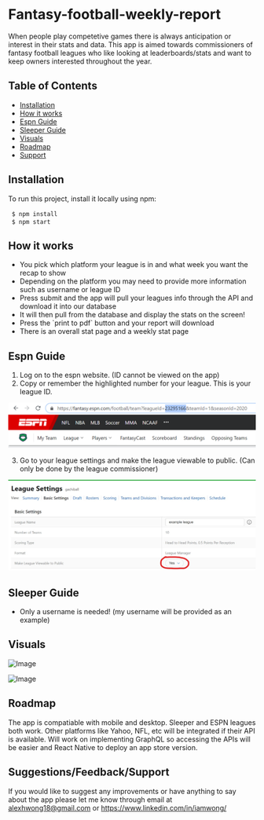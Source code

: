 # Fantasy-football-weekly-report

When people play competetive games there is always anticipation or interest in their stats and data. This app is aimed towards commissioners of fantasy football leagues who like looking at leaderboards/stats and want to keep owners interested throughout the year.

## Table of Contents
* [Installation](#installation)
* [How it works](#how-it-works)
* [Espn Guide](#espn-guide)
* [Sleeper Guide](#sleeper-guide)
* [Visuals](#visuals)
* [Roadmap](#roadmap)
* [Support](#support)


## Installation

To run this project, install it locally using npm:

```
 $ npm install
 $ npm start
```


## How it works

<ul>
  <li>You pick which platform your league is in and what week you want the recap to show</li>
  <li>Depending on the platform you may need to provide more information such as username or league ID</li>
  <li>Press submit and the app will pull your leagues info through the API and download it into our database</li>
  <li>It will then pull from the database and display the stats on the screen!</li>
  <li>Press the `print to pdf` button and your report will download</li>
  <li>There is an overall stat page and a weekly stat page</li>
</ul>

## Espn Guide

<ol>
  <li>Log on to the espn website. (ID cannot be viewed on the app)</li>
  <li>Copy or remember the highlighted number for your league. This is your league ID.</li>
</ol>

![Image](./client/public/images/espn-id.png "espn-id")

<ol start="3">
  <li>Go to your league settings and make the league viewable to public. (Can only be done by the league commissioner)</li>
</ol>

![Image](./client/public/images/espn-public-red-circle.jpg "espn-public-red-circle")


## Sleeper Guide 

<ul>
  <li>Only a username is needed! (my username will be provided as an example)</li>
</ul>


## Visuals


![Image](./client/public/images/intro/overall-report-example.png "overall-report-example")  

![Image](./client/public/images/intro/weekly-report-example.png "weekly-report-example")


## Roadmap


The app is compatiable with mobile and desktop. Sleeper and ESPN leagues both work. Other platforms like Yahoo, NFL, etc will be integrated if their API is available.
Will work on implementing GraphQL so accessing the APIs will be easier and React Native to deploy an app store version.


## Suggestions/Feedback/Support


If you would like to suggest any improvements or have anything to say about the app please let me know through email at alexhwong18@gmail.com or https://www.linkedin.com/in/iamwong/
